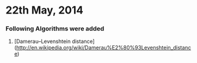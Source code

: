 # 22th May, 2014

### Following Algorithms were added

1. [Damerau–Levenshtein distance] (http://en.wikipedia.org/wiki/Damerau%E2%80%93Levenshtein_distance)
